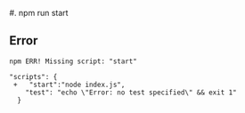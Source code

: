 #. npm run start 
## Error
```
npm ERR! Missing script: "start"
```
```
"scripts": {
 +   "start":"node index.js",
    "test": "echo \"Error: no test specified\" && exit 1"
  }
```